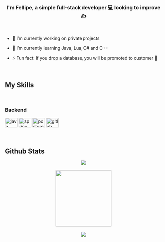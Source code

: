 ### <div align="center">I'm Fellipe, a simple full-stack developer 💻 looking to improve ✍️</div>  

<br/>
  

- 🔭 I’m currently working on private projects
  

- 🌱 I’m currently learning Java, Lua, C# and C++
  

- ⚡ Fun fact: If you drop a database, you will be promoted to customer 🤫  
  

<br/>  

## My Skills

<br/>

### Backend
<div style="display: inline_block">
  <img align="center"
       alt="java"
       height="30"
       width="40"
       title="Java"
       src="https://cdn.jsdelivr.net/gh/devicons/devicon/icons/java/java-original.svg">
  <img align="center"
       alt="spring"
       height="30"
       width="40"
       title="Spring"
       src="https://cdn.jsdelivr.net/gh/devicons/devicon/icons/spring/spring-original.svg">
  <img align="center"
       alt="postgresql"
       height="30"
       width="40"
       title="PostgreSQL"
       src="https://cdn.jsdelivr.net/gh/devicons/devicon/icons/postgresql/postgresql-original.svg">
  <img align="center"
       alt="gitlab"
       height="30"
       width="40"
       title="GitLab"
       src="https://cdn.jsdelivr.net/gh/devicons/devicon/icons/gitlab/gitlab-original.svg">
<div/>

<br/>  

<br/>  

## Github Stats  
<div align="center"><img src="https://github-readme-stats.vercel.app/api?username=techsneeker&show_icons=true&theme=github_dark" align="center" /></div>

<br/>

<div align="center">
  <a href="https://github.com/TechSneeker">
  <img height="180em" src="https://github-readme-stats.vercel.app/api/top-langs/?username=techsneeker&layout=compact&langs_count=7&theme=github_dark"/>
</div> 

<br/>  

<div align="center">
<img src="https://komarev.com/ghpvc/?username=TechSneeker&&style=flat-square" align="center"/>
</div>  
  
<br/>
 
